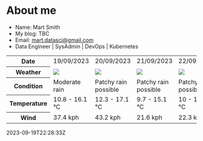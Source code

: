 # About me

- Name: Mart Smith
- My blog: TBC
- Email: [mart.datasci@gmail.com](mailto:mart.datasci6@gmail.com)
- Data Engineer | SysAdmin | DevOps | Kubernetes


<table>
    <tr>
        <th>Date</th>
        <td>19/09/2023</td><td>20/09/2023</td><td>21/09/2023</td><td>22/09/2023</td><td>23/09/2023</td><td>24/09/2023</td><td>25/09/2023</td>
    </tr>
    <tr>
        <th>Weather</th>
        <td><img src="https://cdn.weatherapi.com/weather/64x64/day/302.png"/></td><td><img src="https://cdn.weatherapi.com/weather/64x64/day/176.png"/></td><td><img src="https://cdn.weatherapi.com/weather/64x64/day/176.png"/></td><td><img src="https://cdn.weatherapi.com/weather/64x64/day/176.png"/></td><td><img src="https://cdn.weatherapi.com/weather/64x64/day/119.png"/></td><td><img src="https://cdn.weatherapi.com/weather/64x64/day/119.png"/></td><td><img src="https://cdn.weatherapi.com/weather/64x64/day/176.png"/></td>
    </tr>
    <tr>
        <th>Condition</th>
        <td width="200px">Moderate rain</td><td width="200px">Patchy rain possible</td><td width="200px">Patchy rain possible</td><td width="200px">Patchy rain possible</td><td width="200px">Cloudy</td><td width="200px">Cloudy</td><td width="200px">Patchy rain possible</td>
    </tr>
    <tr>
        <th>Temperature</th>
        <td>10.8 -  16.1 °C</td><td>12.3 -  17.1 °C</td><td>9.7 -  15.1 °C</td><td>10 -  15.6 °C</td><td>9.2 -  14.7 °C</td><td>11.1 -  17.9 °C</td><td>13.6 -  17.4 °C</td>
    </tr>
    <tr>
        <th>Wind</th>
        <td>37.4 kph</td><td>43.2 kph</td><td>21.6 kph</td><td>22.3 kph</td><td>22.7 kph</td><td>31.3 kph</td><td>27.4 kph</td>
    </tr>
</table>


2023-09-19T22:28:33Z

